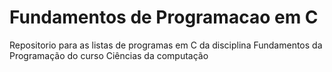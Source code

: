 # Fundamentos de Programacao em C
 Repositorio para as listas de programas em C da disciplina Fundamentos da Programação do curso Ciências da computação 
